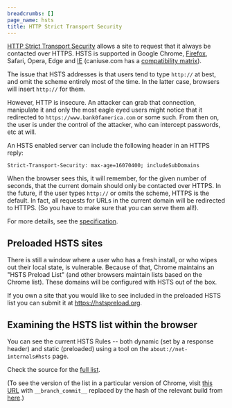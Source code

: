 ```yaml
---
breadcrumbs: []
page_name: hsts
title: HTTP Strict Transport Security
---
```


[HTTP Strict Transport Security](https://tools.ietf.org/html/rfc6797) allows a
site to request that it always be contacted over HTTPS. HSTS is supported in
Google Chrome,
[Firefox](https://blog.mozilla.org/security/2012/11/01/preloading-hsts/),
Safari, Opera, Edge and
[IE](https://web.archive.org/web/20150217020413/https://blogs.msdn.com/b/ie/archive/2015/02/16/http-strict-transport-security-comes-to-internet-explorer.aspx)
(caniuse.com has a [compatibility
matrix](https://caniuse.com/#feat=stricttransportsecurity)).

The issue that HSTS addresses is that users tend to type `http://` at best, and
omit the scheme entirely most of the time. In the latter case, browsers will
insert `http://` for them.

However, HTTP is insecure. An attacker can grab that connection, manipulate it
and only the most eagle eyed users might notice that it redirected to
`https://www.bank0famerica.com` or some such. From then on, the user is under the
control of the attacker, who can intercept passwords, etc at will.

An HSTS enabled server can include the following header in an HTTPS reply:

```
Strict-Transport-Security: max-age=16070400; includeSubDomains
```

When the browser sees this, it will remember, for the given number of seconds,
that the current domain should only be contacted over HTTPS. In the future, if
the user types `http://` or omits the scheme, HTTPS is the default. In fact, all
requests for URLs in the current domain will be redirected to HTTPS. (So you
have to make sure that you can serve them all!).

For more details, see the [specification](https://tools.ietf.org/html/rfc6797).

## Preloaded HSTS sites

There is still a window where a user who has a fresh install, or who wipes out
their local state, is vulnerable. Because of that, Chrome maintains an "HSTS
Preload List" (and other browsers maintain lists based on the Chrome list).
These domains will be configured with HSTS out of the box.

If you own a site that you would like to see included in the preloaded HSTS list
you can submit it at <https://hstspreload.org>.

## Examining the HSTS list within the browser

You can see the current HSTS Rules -- both dynamic (set by a response header)
and static (preloaded) using a tool on the `about://net-internals#hsts` page.

Check the source for the [full
list](https://cs.chromium.org/chromium/src/net/http/transport_security_state_static.json).

(To see the version of the list in a particular version of Chrome, visit [this
URL](https://chromium.googlesource.com/chromium/src/+/__branch_commit__/net/http/transport_security_state_static.json)
with `__branch_commit__` replaced by the hash of the relevant build from
[here](https://omahaproxy.appspot.com/).)
